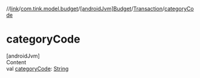 //[link](../../../index.md)/[com.tink.model.budget](../../index.md)/[[androidJvm]Budget](../index.md)/[Transaction](index.md)/[categoryCode](category-code.md)



# categoryCode  
[androidJvm]  
Content  
val [categoryCode](category-code.md): [String](https://kotlinlang.org/api/latest/jvm/stdlib/kotlin/-string/index.html)  



